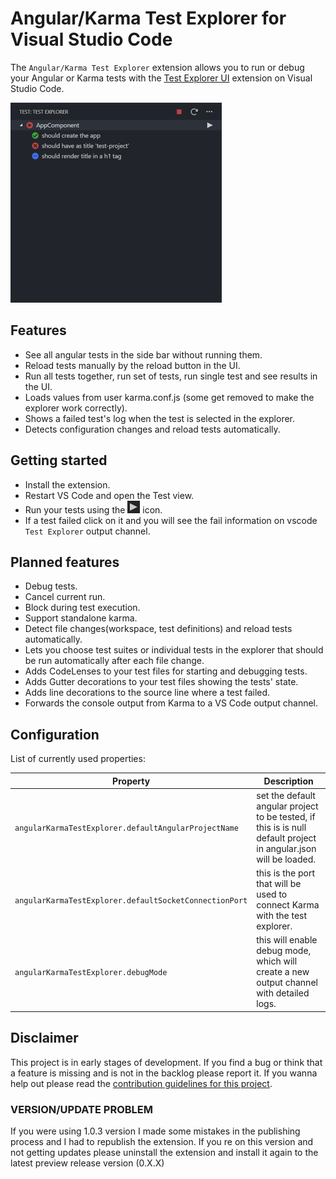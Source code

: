 # Angular/Karma Test Explorer for Visual Studio Code

The `Angular/Karma Test Explorer` extension allows you to run or debug your Angular or Karma tests with the
[Test Explorer UI](https://marketplace.visualstudio.com/items?itemName=hbenl.vscode-test-explorer) extension on Visual Studio Code.

![Example run tests](img/img-running-tests-readme.png)

## Features

- See all angular tests in the side bar without running them.
- Reload tests manually by the reload button in the UI.
- Run all tests together, run set of tests, run single test and see results in the UI.
- Loads values from user karma.conf.js (some get removed to make the explorer work correctly).
- Shows a failed test's log when the test is selected in the explorer.
- Detects configuration changes and reload tests automatically.

## Getting started

- Install the extension.
- Restart VS Code and open the Test view.
- Run your tests using the ![Run](img/run.png) icon.
- If a test failed click on it and you will see the fail information on vscode `Test Explorer` output channel.

## Planned features

- Debug tests.
- Cancel current run.
- Block during test execution.
- Support standalone karma.
- Detect file changes(workspace, test definitions) and reload tests automatically.
- Lets you choose test suites or individual tests in the explorer that should be run automatically after each file change.
- Adds CodeLenses to your test files for starting and debugging tests.
- Adds Gutter decorations to your test files showing the tests' state.
- Adds line decorations to the source line where a test failed.
- Forwards the console output from Karma to a VS Code output channel.

## Configuration

List of currently used properties:

Property                                              | Description
----------------------------------------------------- |---------------------------------------------------------------
`angularKarmaTestExplorer.defaultAngularProjectName`  | set the default angular project to be tested, if this is is null default project in angular.json will be loaded.	
`angularKarmaTestExplorer.defaultSocketConnectionPort`| this is the port that will be used to connect Karma with the test explorer.
`angularKarmaTestExplorer.debugMode`                  | this will enable debug mode, which will create a new output channel with detailed logs.


## Disclaimer

This project is in early stages of development.
If you find a bug or think that a feature is missing and is not in the backlog please report it.
If you wanna help out please read the [contribution guidelines for this project](.github/CONTRIBUTING.md).

### VERSION/UPDATE PROBLEM

If you were using 1.0.3 version I made some mistakes in the publishing process and I had to republish the extension.
If you re on this version and not getting updates please uninstall the extension and install it again to the latest preview release version (0.X.X)
